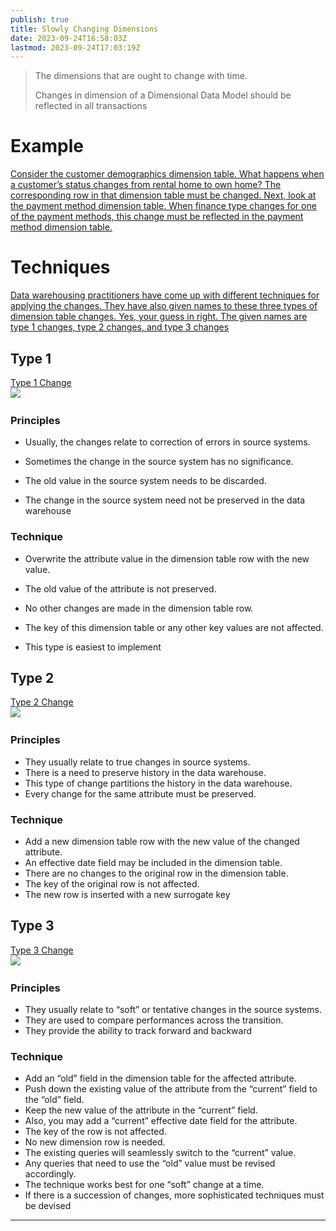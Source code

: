 ```yaml
---
publish: true
title: Slowly Changing Dimensions
date: 2023-09-24T16:58:03Z
lastmod: 2023-09-24T17:03:19Z
---
```


> The dimensions that are ought to change with time.
> 
> Changes in dimension of a Dimensional Data Model should be reflected in all transactions

# Example

[Consider the customer demographics dimension table. What happens when a customer’s status changes from rental home to own home? The corresponding row in that dimension table must be changed. Next, look at the payment method dimension table. When finance type changes for one of the payment methods, this change must be reflected in the payment method dimension table.](assets/Data%20Warehousing%20Fundamentals%20for%20IT%20Professionals%202nd%20edition-20230914150509-6drb56f.pdf?p=281)

# Techniques

[Data warehousing practitioners have come up with different techniques for applying the changes. They have also given names to these three types of dimension table changes. Yes, your guess in right. The given names are type 1 changes, type 2 changes, and type 3 changes](assets/Data%20Warehousing%20Fundamentals%20for%20IT%20Professionals%202nd%20edition-20230914150509-6drb56f.pdf?p=281)

## Type 1

[Type 1 Change](assets/Data%20Warehousing%20Fundamentals%20for%20IT%20Professionals%202nd%20edition-20230914150509-6drb56f.pdf?p=283)  
​![](Data%20Warehousing%20Fundamentals%20for%20IT%20Professionals%202nd%20edition-P283-20230924171103-20230924171103-aenru8q.png)​

### Principles

* Usually, the changes relate to correction of errors in source systems.

* Sometimes the change in the source system has no significance.

* The old value in the source system needs to be discarded.

* The change in the source system need not be preserved in the data warehouse

### Technique

* Overwrite the attribute value in the dimension table row with the new value.

* The old value of the attribute is not preserved.

* No other changes are made in the dimension table row.

* The key of this dimension table or any other key values are not affected.

* This type is easiest to implement

## Type 2

[Type 2 Change](assets/Data%20Warehousing%20Fundamentals%20for%20IT%20Professionals%202nd%20edition-20230914150509-6drb56f.pdf?p=284)  
​![](Data%20Warehousing%20Fundamentals%20for%20IT%20Professionals%202nd%20edition-P284-20230924171142-20230924171143-oxrb64d.png)​

### Principles

* They usually relate to true changes in source systems.
* There is a need to preserve history in the data warehouse.
* This type of change partitions the history in the data warehouse.
* Every change for the same attribute must be preserved.

### Technique

* Add a new dimension table row with the new value of the changed attribute.
* An effective date field may be included in the dimension table.
* There are no changes to the original row in the dimension table.
* The key of the original row is not affected.
* The new row is inserted with a new surrogate key

## Type 3

[Type 3 Change](assets/Data%20Warehousing%20Fundamentals%20for%20IT%20Professionals%202nd%20edition-20230914150509-6drb56f.pdf?p=285)  
​![](Data%20Warehousing%20Fundamentals%20for%20IT%20Professionals%202nd%20edition-P285-20230924171236-20230924171236-o3x65s6.png)​

### Principles

* They usually relate to “soft” or tentative changes in the source systems.
* They are used to compare performances across the transition.
* They provide the ability to track forward and backward

### Technique

* Add an “old” field in the dimension table for the affected attribute.
* Push down the existing value of the attribute from the “current” field to the “old” field.
* Keep the new value of the attribute in the “current” field.
* Also, you may add a “current” effective date field for the attribute.
* The key of the row is not affected.
* No new dimension row is needed.
* The existing queries will seamlessly switch to the “current” value.
* Any queries that need to use the “old” value must be revised accordingly.
* The technique works best for one “soft” change at a time.
* If there is a succession of changes, more sophisticated techniques must be devised

---
